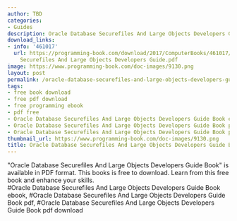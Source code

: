 ```yaml
---
author: TBD
categories:
- Guides
description: Oracle Database Securefiles And Large Objects Developers Guide Book
download_links:
- info: '461017'
  url: https://programming-book.com/download/2017/ComputerBooks/461017/Oracle Database
    Securefiles And Large Objects Developers Guide.pdf
image: https://www.programming-book.com/doc-images/9130.png
layout: post
permalink: /oracle-database-securefiles-and-large-objects-developers-guide-book.html
tags:
- free book download
- free pdf download
- free programming ebook
- pdf free
- Oracle Database Securefiles And Large Objects Developers Guide Book ebook
- Oracle Database Securefiles And Large Objects Developers Guide Book pdf
- Oracle Database Securefiles And Large Objects Developers Guide Book pdf download
thumbnail_url: https://www.programming-book.com/doc-images/9130.png
title: Oracle Database Securefiles And Large Objects Developers Guide Book
---
```


 
<div class="item-desc text-justify">
  "Oracle Database Securefiles And Large Objects Developers Guide Book" is available in PDF format. This books is free to download. Learn from this free book and enhance your skills.
  <br>
  #Oracle Database Securefiles And Large Objects Developers Guide Book ebook, #Oracle Database Securefiles And Large Objects Developers Guide Book pdf, #Oracle Database Securefiles And Large Objects Developers Guide Book pdf download
</div>